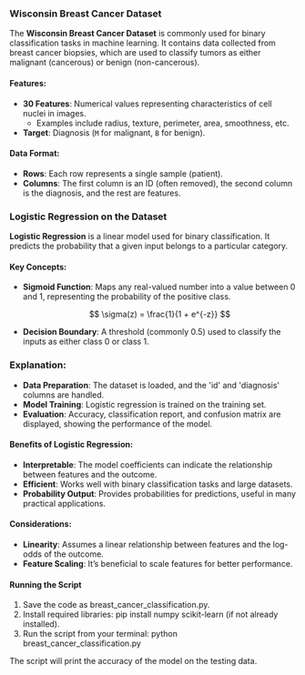### Wisconsin Breast Cancer Dataset

The **Wisconsin Breast Cancer Dataset** is commonly used for binary classification tasks in machine learning. It contains data collected from breast cancer biopsies, which are used to classify tumors as either malignant (cancerous) or benign (non-cancerous).

#### Features:
- **30 Features**: Numerical values representing characteristics of cell nuclei in images.
  - Examples include radius, texture, perimeter, area, smoothness, etc.
- **Target**: Diagnosis (`M` for malignant, `B` for benign).

#### Data Format:
- **Rows**: Each row represents a single sample (patient).
- **Columns**: The first column is an ID (often removed), the second column is the diagnosis, and the rest are features.

### Logistic Regression on the Dataset

**Logistic Regression** is a linear model used for binary classification. It predicts the probability that a given input belongs to a particular category.

#### Key Concepts:
- **Sigmoid Function**: Maps any real-valued number into a value between 0 and 1, representing the probability of the positive class.
  
    $$
    \sigma(z) = \frac{1}{1 + e^{-z}}
    $$

- **Decision Boundary**: A threshold (commonly 0.5) used to classify the inputs as either class 0 or class 1.


### Explanation:
- **Data Preparation**: The dataset is loaded, and the 'id' and 'diagnosis' columns are handled.
- **Model Training**: Logistic regression is trained on the training set.
- **Evaluation**: Accuracy, classification report, and confusion matrix are displayed, showing the performance of the model.

#### Benefits of Logistic Regression:
- **Interpretable**: The model coefficients can indicate the relationship between features and the outcome.
- **Efficient**: Works well with binary classification tasks and large datasets.
- **Probability Output**: Provides probabilities for predictions, useful in many practical applications.

#### Considerations:
- **Linearity**: Assumes a linear relationship between features and the log-odds of the outcome.
- **Feature Scaling**: It’s beneficial to scale features for better performance.

#### Running the Script

1. Save the code as breast_cancer_classification.py.
2. Install required libraries: pip install numpy scikit-learn (if not already installed).
3. Run the script from your terminal: python breast_cancer_classification.py

The script will print the accuracy of the model on the testing data.
